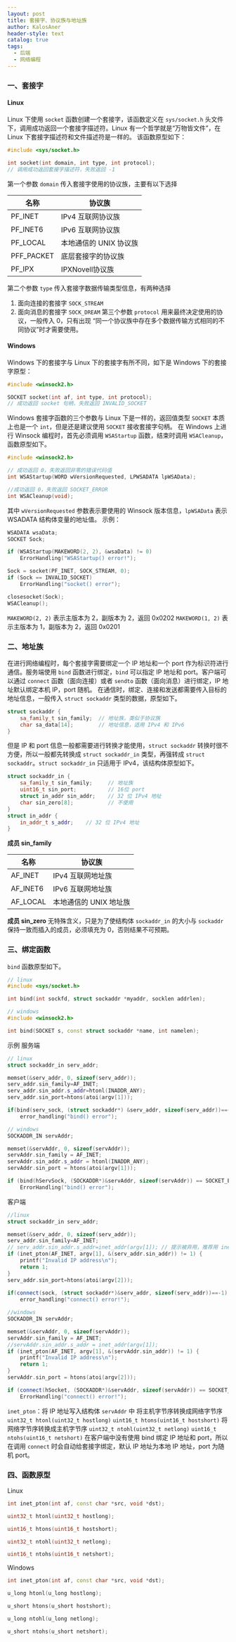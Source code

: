 ```yaml
---
layout: post
title: 套接字、协议族与地址族
author: KalosAner
header-style: text
catalog: true
tags:
  - 后端
  - 网络编程
---
```


### 一、套接字

#### Linux
Linux 下使用 `socket` 函数创建一个套接字，该函数定义在 `sys/socket.h` 头文件下，调用成功返回一个套接字描述符。Linux 有一个哲学就是“万物皆文件”，在 Linux 下套接字描述符和文件描述符是一样的。
该函数原型如下：
```cpp
#include <sys/socket.h>

int socket(int domain, int type, int protocol);
// 调用成功返回套接字描述符，失败返回 -1
```
第一个参数 `domain` 传入套接字使用的协议族，主要有以下选择

| 名称         | 协议族            |
| ---------- | -------------- |
| PF_INET    | IPv4 互联网协议族    |
| PF_INET6   | IPv6 互联网协议族    |
| PF_LOCAL   | 本地通信的 UNIX 协议族 |
| PFF_PACKET | 底层套接字的协议族      |
| PF_IPX     | IPXNovell协议族   |
第二个参数 `type` 传入套接字数据传输类型信息，有两种选择
1. 面向连接的套接字 `SOCK_STREAM`
2. 面向消息的套接字 `SOCK_DREAM`
第三个参数 `protocol` 用来最终决定使用的协议，一般传入 0，只有出现 “同一个协议族中存在多个数据传输方式相同的不同协议”时才需要使用。
#### Windows
Windows 下的套接字与 Linux 下的套接字有所不同，如下是 Windows 下的套接字原型：
```cpp
#include <winsock2.h>

SOCKET socket(int af, int type, int protocol);
// 成功返回 socket 句柄，失败返回 INVALID_SOCKET
```
Windows 套接字函数的三个参数与 Linux 下是一样的，返回值类型 `SOCKET` 本质上也是一个 `int`，但是还是建议使用 `SOCKET` 接收套接字句柄。
在 Windows 上进行 Winsock 编程时，首先必须调用 `WSAStartup` 函数，结束时调用 `WSACleanup`，函数原型如下。
```cpp
#include <winsock2.h>

// 成功返回 0，失败返回非零的错误代码值
int WSAStartup(WORD wVersionRequested, LPWSADATA lpWSAData);

//成功返回 0，失败返回 SOCKET_ERROR
int WSACleanup(void);
```
其中 `wVersionRequested` 参数表示要使用的 Winsock 版本信息，`lpWSAData` 表示 WSADATA 结构体变量的地址值。
示例：
```cpp
WSADATA	wsaData;
SOCKET Sock;

if (WSAStartup(MAKEWORD(2, 2), &wsaData) != 0)
	ErrorHandling("WSAStartup() error!");

Sock = socket(PF_INET, SOCK_STREAM, 0);
if (Sock == INVALID_SOCKET)
	ErrorHandling("socket() error");

closesocket(Sock);
WSACleanup();
```
`MAKEWORD(2, 2)` 表示主版本为 2，副版本为 2，返回 0x0202
`MAKEWORD(1, 2)` 表示主版本为 1，副版本为 2，返回 0x0201
### 二、地址族

在进行网络编程时，每个套接字需要绑定一个 IP 地址和一个 port 作为标识符进行通信。服务端使用 `bind` 函数进行绑定，`bind` 可以指定 IP 地址和 port。客户端可以通过 `connect` 函数（面向连接）或者 `sendto` 函数（面向消息）进行绑定，IP 地址默认绑定本机 IP，port 随机。
在通信时，绑定、连接和发送都需要传入目标的地址信息，一般传入 `struct sockaddr` 类型的数据，原型如下。
```cpp
struct sockaddr {
	sa_family_t sin_family;  // 地址族，类似于协议族
	char sa_data[14];        // 地址信息，适用 IPv4 和 IPv6
}
```
但是 IP 和 port 信息一般都需要进行转换才能使用，`struct sockaddr` 转换时很不方便，所以一般都先转换成 `struct sockaddr_in` 类型，再强转成 `struct sockaddr`。`struct sockaddr_in` 只适用于 IPv4，该结构体原型如下。
```cpp
struct sockaddr_in {
	sa_family_t sin_family;		// 地址族
	uint16_t sin_port;			// 16位 port
	struct in_addr sin_addr;	// 32 位 IPv4 地址
	char sin_zero[8];			// 不使用
}
struct in_addr {
	in_addr_t s_addr;    // 32 位 IPv4 地址
}
```

**成员 sin_family**

| 名称         | 协议族            |
| ---------- | -------------- |
| AF_INET    | IPv4 互联网地址族    |
| AF_INET6   | IPv6 互联网地址族    |
| AF_LOCAL   | 本地通信的 UNIX 地址族 |

**成员 sin_zero**
无特殊含义，只是为了使结构体 `sockaddr_in` 的大小与 `sockaddr` 保持一致而插入的成员，必须填充为 0，否则结果不可预期。

### 三、绑定函数

`bind` 函数原型如下。
```cpp
// linux
#include <sys/socket.h>

int bind(int sockfd, struct sockaddr *myaddr, socklen addrlen);

// windows
#include <winsock2.h>

int bind(SOCKET s, const struct sockaddr *name, int namelen);
```
示例
服务端
```cpp
// linux
struct sockaddr_in serv_addr;

memset(&serv_addr, 0, sizeof(serv_addr));
serv_addr.sin_family=AF_INET;
serv_addr.sin_addr.s_addr=htonl(INADDR_ANY);
serv_addr.sin_port=htons(atoi(argv[1]));

if(bind(serv_sock, (struct sockaddr*) &serv_addr, sizeof(serv_addr))==-1 )
	error_handling("bind() error"); 

// windows
SOCKADDR_IN servAddr;

memset(&servAddr, 0, sizeof(servAddr));
servAddr.sin_family = AF_INET;
servAddr.sin_addr.s_addr = htonl(INADDR_ANY);
servAddr.sin_port = htons(atoi(argv[1]));

if (bind(hServSock, (SOCKADDR*)&servAddr, sizeof(servAddr)) == SOCKET_ERROR)
	ErrorHandling("bind() error");
```
客户端
```cpp
//linux
struct sockaddr_in serv_addr;

memset(&serv_addr, 0, sizeof(serv_addr));
serv_addr.sin_family=AF_INET;
// serv_addr.sin_addr.s_addr=inet_addr(argv[1]); // 提示被弃用，推荐用 inet_pton
if (inet_pton(AF_INET, argv[1], &(serv_addr.sin_addr)) != 1) {
	printf("Invalid IP address\n");
	return 1;
}
serv_addr.sin_port=htons(atoi(argv[2]));
	
if(connect(sock, (struct sockaddr*)&serv_addr, sizeof(serv_addr))==-1) 
	error_handling("connect() error!");

//windows
SOCKADDR_IN servAddr;

memset(&servAddr, 0, sizeof(servAddr));
servAddr.sin_family = AF_INET;
//servAddr.sin_addr.s_addr = inet_addr(argv[1]);
if (inet_pton(AF_INET, argv[1], &(servAddr.sin_addr)) != 1) {
	printf("Invalid IP address\n");
	return 1;
}
servAddr.sin_port = htons(atoi(argv[2]));

if (connect(hSocket, (SOCKADDR*)&servAddr, sizeof(servAddr)) == SOCKET_ERROR)
	ErrorHandling("connect() error!");
```
`inet_pton`：将 IP 地址写入结构体 `servAddr` 中
将主机字节序转换成网络字节序
`uint32_t htonl(uint32_t hostlong)`
`uint16_t htons(uint16_t hostshort)`
将网络字节序转换成主机字节序
`uint32_t ntohl(uint32_t netlong)`
`uint16_t ntohs(uint16_t netshort)`
在客户端中没有使用 bind 绑定 IP 地址和 port，所以在调用 `connect` 时会自动给套接字绑定，默认 IP 地址为本地 IP 地址，port 为随机 port。

### 四、函数原型

Linux

```cpp
int inet_pton(int af, const char *src, void *dst);

uint32_t htonl(uint32_t hostlong);

uint16_t htons(uint16_t hostshort);

uint32_t ntohl(uint32_t netlong);

uint16_t ntohs(uint16_t netshort);
```

Windows

```cpp
int inet_pton(int af, const char *src, void *dst);

u_long htonl(u_long hostlong);

u_short htons(u_short hostshort);

u_long ntohl(u_long netlong);

u_short ntohs(u_short netshort);
```


